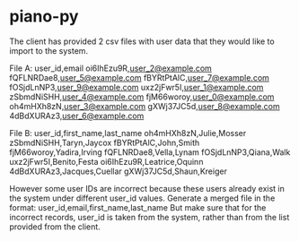 # piano-py
The client has provided 2 csv files with user data that they would like to import to the system.

File A:
user_id,email
oi6IhEzu9R,user_2@example.com
fQFLNRDae8,user_5@example.com
fBYRtPtAlC,user_7@example.com
fOSjdLnNP3,user_9@example.com
uxz2jFwr5I,user_1@example.com
zSbmdNiSHH,user_4@example.com
fjM66woroy,user_0@example.com
oh4mHXh8zN,user_3@example.com
gXWj37JC5d,user_8@example.com
4dBdXURAz3,user_6@example.com

File B:
user_id,first_name,last_name
oh4mHXh8zN,Julie,Mosser
zSbmdNiSHH,Taryn,Jaycox
fBYRtPtAlC,John,Smith
fjM66woroy,Yadira,Irving
fQFLNRDae8,Vella,Lynam
fOSjdLnNP3,Qiana,Walk
uxz2jFwr5I,Benito,Festa
oi6IhEzu9R,Leatrice,Oquinn
4dBdXURAz3,Jacques,Cuellar
gXWj37JC5d,Shaun,Kreiger

However some user IDs are incorrect because these users already exist in the system under different user_id values. Generate a merged file in the format:
user_id,email,first_name,last_name
But make sure that for the incorrect records, user_id is taken from the system, rather than from the list provided from the client.
